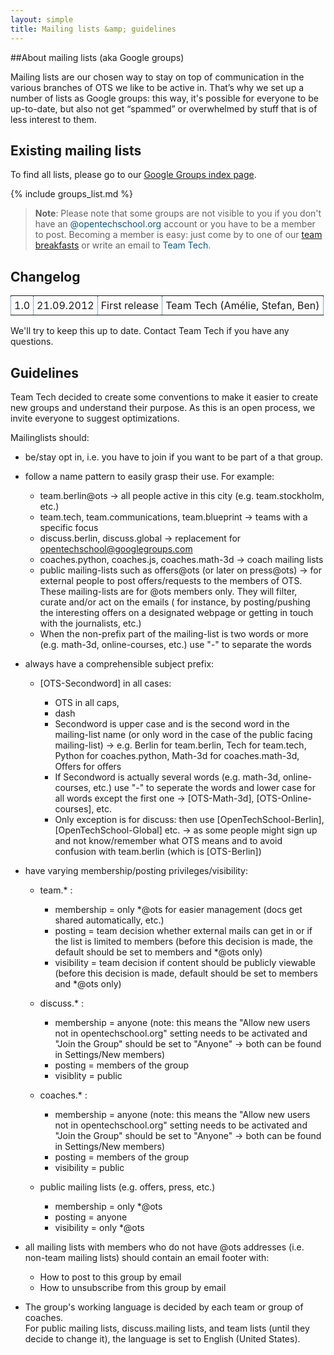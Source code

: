 ```yaml
---
layout: simple
title: Mailing lists &amp; guidelines
---
```


##About mailing lists (aka Google groups)

Mailing lists are our chosen way to stay on top of communication in the various branches of OTS we like to be active in. That’s why we set up a number of lists as Google groups: this way, it's possible for everyone to be up-to-date, but also not get “spammed” or overwhelmed by stuff that is of less interest to them.

## Existing mailing lists

To find all lists, please go to our [Google Groups index page](https://groups.google.com/a/opentechschool.org/forum/?fromgroups#!forumsearch).

{% include groups_list.md %}

> **Note**: Please note that some groups are not visible to you if you don't have an <span style="color: #085987;">@opentechschool.org</span> account or you have to be a member to post. Becoming a member is easy: just come by to one of our [team breakfasts](http://blog.opentechschool.org/2012/08/ots-biweekly-team-breakfasts.html) or write an email to <span style="color: #085987;">Team Tech</span>.

## Changelog

<table  width="100%" style="border-collapse:collapse;">
  <tr>
    <td style="border: 1px dotted #085987; padding: 5px;">
      1.0
    </td>
    <td style="border: 1px dotted #085987; padding: 5px;">
      21.09.2012
    </td>
    <td style="border: 1px dotted #085987; padding: 5px;">
      First release
    </td>
    <td style="border: 1px dotted #085987; padding: 5px;">
      Team Tech (Amélie, Stefan, Ben)
    </td>
  </tr>
</table>   

We'll try to keep this up to date. Contact Team Tech if you have any questions.


## Guidelines

Team Tech decided to create some conventions to make it easier to create new groups and understand their purpose. As this is an open process, we invite everyone to suggest optimizations.

Mailinglists should:

* be/stay opt in, i.e. you have to join if you want to be part of a that group.

* follow a name pattern to easily grasp their use. For example:

   * team.berlin@ots -> all people active in this city (e.g. team.stockholm, etc.)
   * team.tech, team.communications, team.blueprint -> teams with a specific focus
   * discuss.berlin, discuss.global -> replacement for opentechschool@googlegroups.com
   * coaches.python, coaches.js, coaches.math-3d -> coach mailing lists
   * public mailing-lists such as offers@ots (or later on press@ots) -> for external people to post offers/requests to the members of OTS.
These mailing-lists are for @ots members only. They will filter, curate and/or act on the emails ( for instance, by posting/pushing the interesting offers on a designated webpage or getting in touch with the journalists, etc.)
   * When the non-prefix part of the mailing-list is two words or more (e.g. math-3d, online-courses, etc.) use "-" to separate the words

* always have a comprehensible subject prefix:

   * \[OTS-Secondword\] in all cases:

      * OTS in all caps,
      * dash
      * Secondword is upper case and is the second word in the mailing-list name (or only word in the case of the public facing mailing-list) -> e.g. Berlin for team.berlin, Tech for team.tech, Python for coaches.python, Math-3d for coaches.math-3d, Offers for offers
      * If Secondword is actually several words (e.g. math-3d, online-courses, etc.) use "-" to seperate the words and lower case for all words except the first one -> \[OTS-Math-3d\], \[OTS-Online-courses\], etc.
      * Only exception is for discuss: then use \[OpenTechSchool-Berlin\], \[OpenTechSchool-Global\] etc. -> as some people might sign up and not know/remember what OTS means and to avoid confusion with team.berlin (which is \[OTS-Berlin\])

* have varying membership/posting privileges/visibility:

   * team.* :

      * membership = only \*@ots for easier management (docs get shared automatically, etc.)
      * posting = team decision whether external mails can get in or if the list is limited to members (before this decision is made, the default should be set to members and \*@ots only)
      * visibility = team decision if content should be publicly viewable (before this decision is made, default should be set to members and \*@ots only)

   * discuss.* :

      * membership = anyone  (note: this means the "Allow new users not in opentechschool.org" setting needs to be activated and "Join the Group" should be set to "Anyone" -> both can be found in Settings/New members)
      * posting = members of the group
      * visiblity = public

   * coaches.* :

      * membership = anyone  (note: this means the "Allow new users not in opentechschool.org" setting needs to be activated and "Join the Group" should be set to "Anyone" -> both can be found in Settings/New members)
      * posting = members of the group
      * visibility = public

   * public mailing lists (e.g. offers, press, etc.)

      * membership = only \*@ots
      * posting = anyone
      * visibility = only \*@ots

* all mailing lists with members who do not have @ots addresses (i.e. non-team mailing lists) should contain an email footer with:
   * How to post to this group by email
   * How to unsubscribe from this group by email

* The group's working language is decided by each team or group of coaches.   
For public mailing lists, discuss.mailing lists, and team lists (until they decide to change it), the language is set to English (United States).
